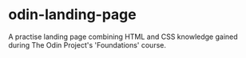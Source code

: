 # odin-landing-page
A practise landing page combining HTML and CSS knowledge gained during The Odin Project's 'Foundations' course.
